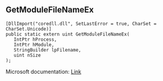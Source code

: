 ## GetModuleFileNameEx

```
[DllImport("coredll.dll", SetLastError = true, CharSet = CharSet.Unicode)]
public static extern uint GetModuleFileNameEx(
   IntPtr hProcess,
   IntPtr hModule,
   StringBuilder lpFilename,
   uint nSize
);
```

Microsoft documentation: [Link](https://docs.microsoft.com/en-us/windows/win32/api/psapi/nf-psapi-getmodulefilenameexa)
